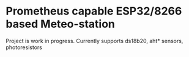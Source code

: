 # Prometheus capable ESP32/8266 based Meteo-station

Project is work in progress. Currently supports ds18b20, aht* sensors, photoresistors
